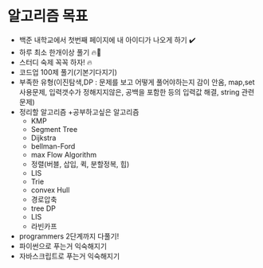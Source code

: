 # 알고리즘 목표

- 백준 내학교에서 첫번째 페이지에 내 아이디가 나오게 하기 :heavy_check_mark:
- 하루 최소 한개이상 풀기 :fire::facepunch:
- 스터디 숙제 꼭꼭 하자! :fire:
- 코드업 100제 풀기(기본기다지기)
- 부족한 유형(이진탐색,DP : 문제를 보고 어떻게 풀어야하는지 감이 안옴, map,set 사용문제, 입력갯수가 정해지지않은, 공백을 포함한 등의 입력값 해결, string 관련문제)
- 정리할 알고리즘 +공부하고싶은 알고리즘
  - KMP
  - Segment Tree
  - Dijkstra
  - bellman-Ford
  - max Flow Algorithm
  - 정렬(버블, 삽입, 퀵, 분할정복, 힙)
  - LIS
  - Trie
  - convex Hull
  - 경로압축
  - tree DP
  - LIS
  - 라빈카프
- programmers 2단계까지 다풀기!
- 파이썬으로 푸는거 익숙해지기
- 자바스크립트로 푸는거 익숙해지기
